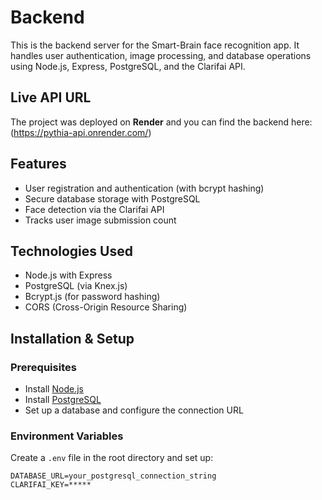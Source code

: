 # Backend

This is the backend server for the Smart-Brain face recognition app. It handles user authentication, image processing, and database operations using Node.js, Express, PostgreSQL, and the Clarifai API.

## Live API URL
The project was deployed on **Render** and you can find the backend here: (https://pythia-api.onrender.com/)

## Features
- User registration and authentication (with bcrypt hashing)
- Secure database storage with PostgreSQL
- Face detection via the Clarifai API
- Tracks user image submission count

## Technologies Used
- Node.js with Express
- PostgreSQL (via Knex.js)
- Bcrypt.js (for password hashing)
- CORS (Cross-Origin Resource Sharing)

## Installation & Setup

### Prerequisites
- Install [Node.js](https://nodejs.org/)
- Install [PostgreSQL](https://www.postgresql.org/download/)
- Set up a database and configure the connection URL

### Environment Variables
Create a `.env` file in the root directory and set up:
```
DATABASE_URL=your_postgresql_connection_string
CLARIFAI_KEY=*****
```
